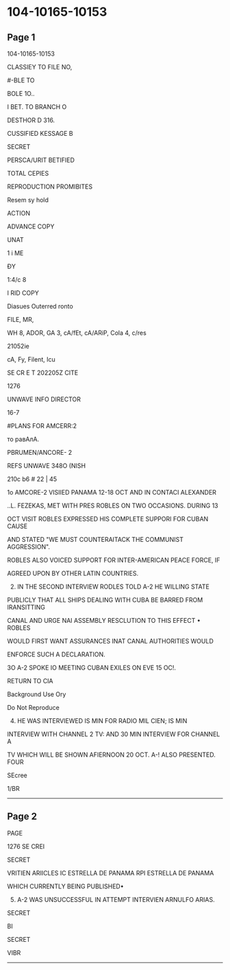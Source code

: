 # 104-10165-10153

## Page 1

104-10165-10153

CLASSIEY TO FILE NO,

#-BLE TO

BOLE 1O..

I BET. TO BRANCH O

DESTHOR D 316.

CUSSIFIED KESSAGE B

SECRET

PERSCA/URIT BETIFIED

TOTAL CEPIES

REPRODUCTION PROMIBITES

Resem sy hold

ACTION

ADVANCE COPY

UNAT

1 i ME

ĐY

1:4/c 8

I RID COPY

Diasues Outerred ronto

FILE, MR,

WH 8, ADOR, GA 3, cA/fEt, cA/ARiP, Cola 4, c/res

21052ie

cA, Fy, Filent, Icu

SE CR E T 202205Z CITE

1276

UNWAVE INFO DIRECTOR

16-7

#PLANS FOR AMCERR:2

то равАлА.

PBRUMEN/ANCORE- 2

REFS UNWAVE 348O (NISH

210c b6 # 22 | 45

1o AMCORE-2 VISIIED PANAMA 12-18 OCT AND IN CONTACI ALEXANDER

..L. FEZEKAS, MET WITH PRES ROBLES ON TWO OCCASIONS. DURING 13

OCT VISIT ROBLES EXPRESSED HIS COMPLETE SUPPORI FOR CUBAN CAUSE

AND STATED "WE MUST COUNTERAITACK THE COMMUNIST AGGRESSION".

ROBLES ALSO VOICED SUPPORT FOR INTER-AMERICAN PEACE FORCE, IF

AGREED UPON BY OTHER LATIN COUNTRIES.

2. IN THE SECOND INTERVIEW RODLES TOLD A-2 HE WILLING STATE

PUBLICLY THAT ALL SHIPS DEALING WITH CUBA BE BARRED FROM IRANSITTING

CANAL AND URGE NAI ASSEMBLY RESCLUTION TO THIS EFFECT • ROBLES

WOULD FIRST WANT ASSURANCES INAT CANAL AUTHORITIES WOULD

ENFORCE SUCH A DECLARATION.

3O A-2 SPOKE IO MEETING CUBAN EXILES ON EVE 15 OC!.

RETURN TO CIA

Background Use Ory

Do Not Reproduce

4. HE WAS INTERVIEWED IS MIN FOR RADIO MIL CIEN; IS MIN

INTERVIEW WITH CHANNEL 2 TV: AND 30 MIN INTERVIEW FOR CHANNEL A

TV WHICH WILL BE SHOWN AFIERNOON 20 OCT. A-! ALSO PRESENTED. FOUR

SEcree

1/BR

---

## Page 2

PAGE

1276 SE CREI

SECRET

VRITIEN ARIICLES IC ESTRELLA DE PANAMA RPI ESTRELLA DE PANAMA

WHICH CURRENTLY BEING PUBLISHED•

5. A-2 WAS UNSUCCESSFUL IN ATTEMPT INTERVIEN ARNULFO ARIAS.

SECRET

BI

SECRET

VIBR

---

